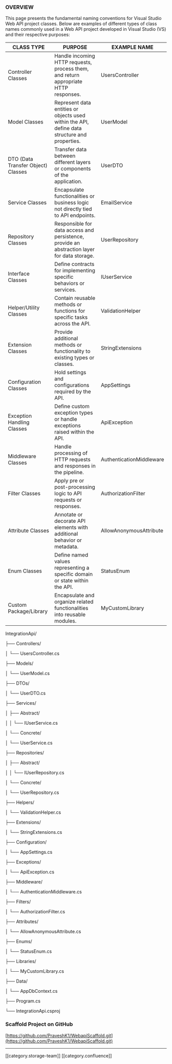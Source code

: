 
### OVERVIEW
This page presents the fundamental naming conventions for Visual Studio Web API project classes. Below are examples of different types of class names commonly used in a Web API project developed in Visual Studio (VS) and their respective purposes:



|  **CLASS TYPE**  |  **PURPOSE**  |  **EXAMPLE NAME**  | 
|  --- |  --- |  --- | 
| Controller Classes | Handle incoming HTTP requests, process them, and return appropriate HTTP responses. | UsersController | 
| Model Classes | Represent data entities or objects used within the API, define data structure and properties. | UserModel | 
| DTO (Data Transfer Object) Classes | Transfer data between different layers or components of the application. | UserDTO | 
| Service Classes | Encapsulate functionalities or business logic not directly tied to API endpoints. | EmailService | 
| Repository Classes | Responsible for data access and persistence, provide an abstraction layer for data storage. | UserRepository | 
| Interface Classes | Define contracts for implementing specific behaviors or services. | IUserService | 
| Helper/Utility Classes | Contain reusable methods or functions for specific tasks across the API. | ValidationHelper | 
| Extension Classes | Provide additional methods or functionality to existing types or classes. | StringExtensions | 
| Configuration Classes | Hold settings and configurations required by the API. | AppSettings | 
| Exception Handling Classes | Define custom exception types or handle exceptions raised within the API. | ApiException | 
| Middleware Classes | Handle processing of HTTP requests and responses in the pipeline. | AuthenticationMiddleware | 
| Filter Classes | Apply pre or post-processing logic to API requests or responses. | AuthorizationFilter | 
| Attribute Classes | Annotate or decorate API elements with additional behavior or metadata. | AllowAnonymousAttribute | 
| Enum Classes | Define named values representing a specific domain or state within the API. | StatusEnum | 
| Custom Package/Library | Encapsulate and organize related functionalities into reusable modules. | MyCustomLibrary | 

IntegrationApi/

├── Controllers/

│   └── UsersController.cs

├── Models/

│   └── UserModel.cs

├── DTOs/

│   └── UserDTO.cs

├── Services/

│   ├── Abstract/

│   │   └── IUserService.cs

│   └── Concrete/

│       └── UserService.cs

├── Repositories/

│   ├── Abstract/

│   │   └── IUserRepository.cs

│   └── Concrete/

│       └── UserRepository.cs

├── Helpers/

│   └── ValidationHelper.cs

├── Extensions/

│   └── StringExtensions.cs

├── Configuration/

│   └── AppSettings.cs

├── Exceptions/

│   └── ApiException.cs

├── Middleware/

│   └── AuthenticationMiddleware.cs

├── Filters/

│   └── AuthorizationFilter.cs

├── Attributes/

│   └── AllowAnonymousAttribute.cs

├── Enums/

│   └── StatusEnum.cs

├── Libraries/

│   └── MyCustomLibrary.cs

├── Data/

│   └── AppDbContext.cs

├── Program.cs

└── IntegrationApi.csproj


### Scaffold Project on GitHub
[https://github.com/PraveshK1/WebapiScaffold.git](https://github.com/PraveshK1/WebapiScaffold.git)



*****

[[category.storage-team]] 
[[category.confluence]] 
